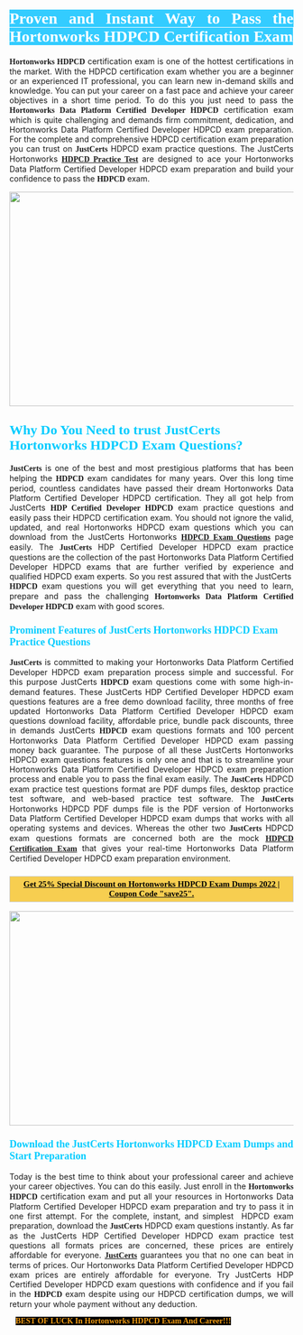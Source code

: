 <h1 style="text-align: justify;"><span style="color:#ffffff;"><span style="font-family:Georgia,serif;"><strong><span style="background-color:#33ccff;">Proven and Instant Way to Pass the Hortonworks HDPCD Certification Exam</span></strong></span></span></h1>

<p style="text-align: justify;"><span style="font-family:Georgia,serif;"><strong>Hortonworks HDPCD</strong></span> certification exam is one of the hottest certifications in the market. With the HDPCD certification exam whether you are a beginner or an experienced IT professional, you can learn new in-demand skills and knowledge. You can put your career on a fast pace and achieve your career objectives in a short time period. To do this you just need to pass the <span style="font-family:Georgia,serif;"><strong>Hortonworks Data Platform Certified Developer HDPCD</strong></span> certification exam which is quite challenging and demands firm commitment, dedication, and Hortonworks Data Platform Certified Developer HDPCD exam preparation. For the complete and comprehensive HDPCD certification exam preparation you can trust on <span style="font-size:14px;"><span style="font-family:Georgia,serif;"><strong>JustCerts</strong></span></span> HDPCD exam practice questions. The JustCerts Hortonworks <span style="font-family:Georgia,serif;"><strong><a href="https://www.justcerts.com/hortonworks/hdpcd-practice-questions.html">HDPCD Practice Test</a></strong></span> are designed to ace your Hortonworks Data Platform Certified Developer HDPCD exam preparation and build your confidence to pass the <span style="font-family:Georgia,serif;"><strong> HDPCD</strong></span> exam.</p>

<p style="text-align: center;"><a href="https://www.justcerts.com/hortonworks/hdpcd-practice-questions.html"><img alt="" src="https://i.imgur.com/jVK0eNK.jpg" style="width: 720px; height: 380px;" /></a></p>

<h2 style="margin-right:0in; margin-left:0in"><span style="color:#00ccff;"><span style="font-family:Georgia,serif;"><strong><span style="font-size:18pt">Why Do You Need to trust JustCerts Hortonworks HDPCD Exam Questions?</span></strong></span></span></h2>

<p style="text-align: justify;"><span style="font-size:14px;"><span style="font-family:Georgia,serif;"><strong>JustCerts</strong></span></span> is one of the best and most prestigious platforms that has been helping the <span style="font-family:Georgia,serif;"><strong>HDPCD</strong></span> exam candidates for many years. Over this long time period, countless candidates have passed their dream Hortonworks Data Platform Certified Developer HDPCD certification. They all got help from JustCerts <span style="font-family:Georgia,serif;"><strong>HDP Certified Developer HDPCD</strong></span> exam practice questions and easily pass their HDPCD certification exam. You should not ignore the valid, updated, and real Hortonworks HDPCD exam questions which you can download from the JustCerts Hortonworks <a href="https://www.justcerts.com/hortonworks/hdpcd-practice-questions.html"><span style="font-family:Georgia,serif;"><strong>HDPCD Exam Questions</strong></span></a> page easily. The <span style="font-size:14px;"><span style="font-family:Georgia,serif;"><strong>JustCerts</strong></span></span> HDP Certified Developer HDPCD exam practice questions are the collection of the past Hortonworks Data Platform Certified Developer HDPCD exams that are further verified by experience and qualified HDPCD exam experts. So you rest assured that with the JustCerts <span style="font-family:Georgia,serif;"><strong> HDPCD</strong></span> exam questions you will get everything that you need to learn, prepare and pass the challenging <span style="font-family:Georgia,serif;"><strong>Hortonworks Data Platform Certified Developer HDPCD</strong></span> exam with good scores.</p>

<h3 style="margin-right:0in; margin-left:0in"><span style="color:#00ccff;"><span style="font-family:Georgia,serif;"><strong><span style="font-size:13.5pt">Prominent Features of JustCerts Hortonworks HDPCD Exam Practice Questions</span></strong></span></span></h3>

<p style="text-align: justify;"><span style="font-size:14px;"><span style="font-family:Georgia,serif;"><strong>JustCerts</strong></span></span> is committed to making your Hortonworks Data Platform Certified Developer HDPCD exam preparation process simple and successful. For this purpose JustCerts <span style="font-family:Georgia,serif;"><strong>HDPCD</strong></span> exam questions come with some high-in-demand features. These JustCerts HDP Certified Developer HDPCD exam questions features are a free demo download facility, three months of free updated Hortonworks Data Platform Certified Developer HDPCD exam questions download facility, affordable price, bundle pack discounts, three in demands JustCerts <span style="font-family:Georgia,serif;"><strong>HDPCD</strong></span> exam questions formats and 100 percent Hortonworks Data Platform Certified Developer HDPCD exam passing money back guarantee. The purpose of all these JustCerts Hortonworks HDPCD exam questions features is only one and that is to streamline your Hortonworks Data Platform Certified Developer HDPCD exam preparation process and enable you to pass the final exam easily. The <span style="font-size:14px;"><span style="font-family:Georgia,serif;"><strong>JustCerts</strong></span></span> HDPCD exam practice test questions format are PDF dumps files, desktop practice test software, and web-based practice test software. The <span style="font-size:14px;"><span style="font-family:Georgia,serif;"><strong>JustCerts</strong></span></span> Hortonworks HDPCD PDF dumps file is the PDF version of Hortonworks Data Platform Certified Developer HDPCD exam dumps that works with all operating systems and devices. Whereas the other two <span style="font-family:Georgia,serif;"><span style="font-size:14px;"><strong>JustCerts</strong></span></span> HDPCD exam questions formats are concerned both are the mock <a href="https://www.justcerts.com/hortonworks/hdpcd-certification-exams.html"><span style="font-family:Georgia,serif;"><strong>HDPCD Certification Exam</strong></span></a> that gives your real-time Hortonworks Data Platform Certified Developer HDPCD exam preparation environment.</p>

<h3 style="background: rgb(247, 206, 80); border: 1px solid rgb(204, 204, 204); padding: 5px 10px; text-align: center;"><span style="font-family:Georgia,serif;"><u><span style="color:#000000;"><span style="font-size:11pt;"><span style="line-height:normal;"><b><span cambria="">Get 25% Special Discount on Hortonworks HDPCD Exam Dumps 2022 | Coupon Code "save25".</span></b></span></span></span></u></span></h3>

<p style="text-align: center;"><a href="https://www.justcerts.com/hortonworks/hdpcd-practice-questions.html"><img alt="" src="https://i.imgur.com/ILNYM6U.jpg" style="width: 720px; height: 380px;" /></a></p>

<h3 style="margin-right:0in; margin-left:0in"><span style="color:#00ccff;"><span style="font-family:Georgia,serif;"><strong><span style="font-size:13.5pt">Download the JustCerts Hortonworks HDPCD Exam Dumps and Start Preparation</span></strong></span></span></h3>

<p style="text-align: justify;">Today is the best time to think about your professional career and achieve your career objectives. You can do this easily. Just enroll in the <span style="font-family:Georgia,serif;"><strong>Hortonworks HDPCD</strong></span> certification exam and put all your resources in Hortonworks Data Platform Certified Developer HDPCD exam preparation and try to pass it in one first attempt. For the complete, instant, and simplest  HDPCD exam preparation, download the <span style="font-size:14px;"><span style="font-family:Georgia,serif;"><strong>JustCerts</strong></span></span> HDPCD exam questions instantly. As far as the JustCerts HDP Certified Developer HDPCD exam practice test questions all formats prices are concerned, these prices are entirely affordable for everyone. <a href="https://www.justcerts.com/"><span style="font-size:14px;"><span style="font-family:Georgia,serif;"><strong>JustCerts</strong></span></span></a> guarantees you that no one can beat in terms of prices. Our Hortonworks Data Platform Certified Developer HDPCD exam prices are entirely affordable for everyone. Try JustCerts HDP Certified Developer HDPCD exam questions with confidence and if you fail in the <span style="font-family:Georgia,serif;"><strong> HDPCD</strong></span> exam despite using our HDPCD certification dumps, we will return your whole payment without any deduction.</p>

<p style="text-align:justify; margin:0in 8pt"><span style="color:#f39c12;"><span style="font-size:14px;"><span style="font-family:Georgia,serif;"><strong><span style="line-height:107%"><span style="background-color:#000000;">BEST OF LUCK In Hortonworks HDPCD Exam And Career!!!</span></span></strong></span></span></span></p>
